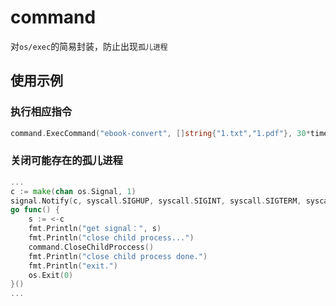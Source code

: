 # command

对`os/exec`的简易封装，防止出现`孤儿进程`

## 使用示例

### 执行相应指令

```go
command.ExecCommand("ebook-convert", []string{"1.txt","1.pdf"}, 30*time.Minute)
```

### 关闭可能存在的孤儿进程
```go
...
c := make(chan os.Signal, 1)
signal.Notify(c, syscall.SIGHUP, syscall.SIGINT, syscall.SIGTERM, syscall.SIGQUIT)
go func() {
    s := <-c
    fmt.Println("get signal：", s)
    fmt.Println("close child process...")
    command.CloseChildProccess()
    fmt.Println("close child process done.")
    fmt.Println("exit.")
    os.Exit(0)
}()
...
```